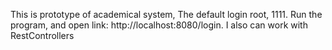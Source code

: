 This is prototype of academical system, The default login root, 1111. Run the program, and open link: http://localhost:8080/login. I also can work with RestControllers
